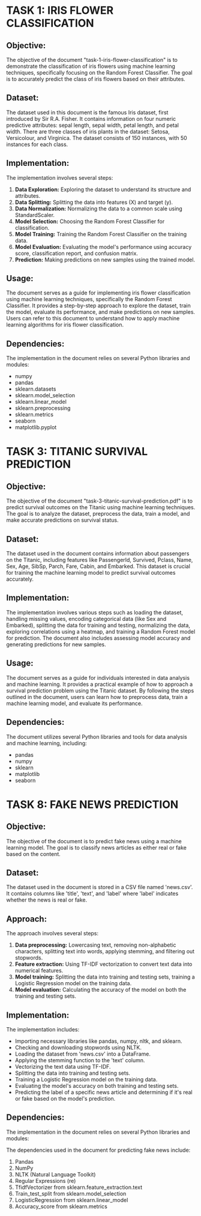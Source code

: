 # TASK 1: IRIS FLOWER CLASSIFICATION

## Objective:
The objective of the document "task-1-iris-flower-classification" is to demonstrate the classification of iris flowers using machine learning techniques, specifically focusing on the Random Forest Classifier. The goal is to accurately predict the class of iris flowers based on their attributes.

## Dataset:
The dataset used in this document is the famous Iris dataset, first introduced by Sir R.A. Fisher. It contains information on four numeric predictive attributes: sepal length, sepal width, petal length, and petal width. There are three classes of iris plants in the dataset: Setosa, Versicolour, and Virginica. The dataset consists of 150 instances, with 50 instances for each class.

## Implementation:
The implementation involves several steps:
1. **Data Exploration:** Exploring the dataset to understand its structure and attributes.
2. **Data Splitting:** Splitting the data into features (X) and target (y).
3. **Data Normalization:** Normalizing the data to a common scale using StandardScaler.
4. **Model Selection:** Choosing the Random Forest Classifier for classification.
5. **Model Training:** Training the Random Forest Classifier on the training data.
6. **Model Evaluation:** Evaluating the model's performance using accuracy score, classification report, and confusion matrix.
7. **Prediction:** Making predictions on new samples using the trained model.

## Usage:
The document serves as a guide for implementing iris flower classification using machine learning techniques, specifically the Random Forest Classifier. It provides a step-by-step approach to explore the dataset, train the model, evaluate its performance, and make predictions on new samples. Users can refer to this document to understand how to apply machine learning algorithms for iris flower classification.

## Dependencies:
The implementation in the document relies on several Python libraries and modules:
- numpy
- pandas
- sklearn.datasets
- sklearn.model_selection
- sklearn.linear_model
- sklearn.preprocessing
- sklearn.metrics
- seaborn
- matplotlib.pyplot


# TASK 3: TITANIC SURVIVAL PREDICTION

## Objective:
The objective of the document "task-3-titanic-survival-prediction.pdf" is to predict survival outcomes on the Titanic using machine learning techniques. The goal is to analyze the dataset, preprocess the data, train a model, and make accurate predictions on survival status.

## Dataset:
The dataset used in the document contains information about passengers on the Titanic, including features like PassengerId, Survived, Pclass, Name, Sex, Age, SibSp, Parch, Fare, Cabin, and Embarked. This dataset is crucial for training the machine learning model to predict survival outcomes accurately.

## Implementation:
The implementation involves various steps such as loading the dataset, handling missing values, encoding categorical data (like Sex and Embarked), splitting the data for training and testing, normalizing the data, exploring correlations using a heatmap, and training a Random Forest model for prediction. The document also includes assessing model accuracy and generating predictions for new samples.

## Usage:
The document serves as a guide for individuals interested in data analysis and machine learning. It provides a practical example of how to approach a survival prediction problem using the Titanic dataset. By following the steps outlined in the document, users can learn how to preprocess data, train a machine learning model, and evaluate its performance.

## Dependencies:
The document utilizes several Python libraries and tools for data analysis and machine learning, including:
- pandas 
- numpy 
- sklearn 
- matplotlib 
- seaborn 

# TASK 8: FAKE NEWS PREDICTION

## Objective:
The objective of the document is to predict fake news using a machine learning model. The goal is to classify news articles as either real or fake based on the content.

## Dataset:
The dataset used in the document is stored in a CSV file named 'news.csv'. It contains columns like 'title', 'text', and 'label' where 'label' indicates whether the news is real or fake.

## Approach:
The approach involves several steps:
1. **Data preprocessing:** Lowercasing text, removing non-alphabetic characters, splitting text into words, applying stemming, and filtering out stopwords.
2. **Feature extraction:** Using TF-IDF vectorization to convert text data into numerical features.
3. **Model training:** Splitting the data into training and testing sets, training a Logistic Regression model on the training data.
4. **Model evaluation:** Calculating the accuracy of the model on both the training and testing sets.

## Implementation:
The implementation includes:
- Importing necessary libraries like pandas, numpy, nltk, and sklearn.
- Checking and downloading stopwords using NLTK.
- Loading the dataset from 'news.csv' into a DataFrame.
- Applying the stemming function to the 'text' column.
- Vectorizing the text data using TF-IDF.
- Splitting the data into training and testing sets.
- Training a Logistic Regression model on the training data.
- Evaluating the model's accuracy on both training and testing sets.
- Predicting the label of a specific news article and determining if it's real or fake based on the model's prediction.

## Dependencies:
The implementation in the document relies on several Python libraries and modules:

The dependencies used in the document for predicting fake news include:
1. Pandas
2. NumPy
3. NLTK (Natural Language Toolkit)
4. Regular Expressions (re)
5. TfidfVectorizer from sklearn.feature_extraction.text
6. Train_test_split from sklearn.model_selection
7. LogisticRegression from sklearn.linear_model
8. Accuracy_score from sklearn.metrics
